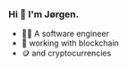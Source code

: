 ### Hi 👋 I'm Jørgen. 
- 👨‍🔧 A software engineer
- 🔗 working with blockchain
- 🪙 and cryptocurrencies
